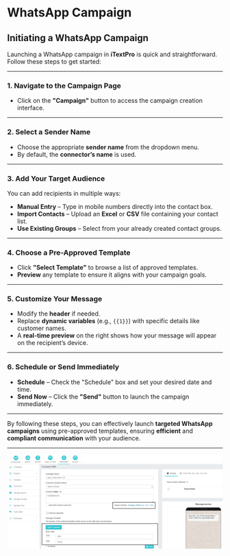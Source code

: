 # WhatsApp Campaign

## Initiating a WhatsApp Campaign
Launching a WhatsApp campaign in **iTextPro** is quick and straightforward. Follow these steps to get started:

---

### 1. Navigate to the Campaign Page
- Click on the **"Campaign"** button to access the campaign creation interface.

---

### 2. Select a Sender Name
- Choose the appropriate **sender name** from the dropdown menu.
- By default, the **connector’s name** is used.

---

### 3. Add Your Target Audience
You can add recipients in multiple ways:
- **Manual Entry** – Type in mobile numbers directly into the contact box.
- **Import Contacts** – Upload an **Excel** or **CSV** file containing your contact list.
- **Use Existing Groups** – Select from your already created contact groups.

---

### 4. Choose a Pre-Approved Template
- Click **"Select Template"** to browse a list of approved templates.
- **Preview** any template to ensure it aligns with your campaign goals.

---

### 5. Customize Your Message
- Modify the **header** if needed.
- Replace **dynamic variables** (e.g., `{{1}}`) with specific details like customer names.
- A **real-time preview** on the right shows how your message will appear on the recipient’s device.

---

### 6. Schedule or Send Immediately
- **Schedule** – Check the "Schedule" box and set your desired date and time.
- **Send Now** – Click the **"Send"** button to launch the campaign immediately.

---

By following these steps, you can effectively launch **targeted WhatsApp campaigns** using pre-approved templates, ensuring **efficient** and **compliant communication** with your audience.

---

![WhatsApp Campaign Creation](images/campaign1.png)
